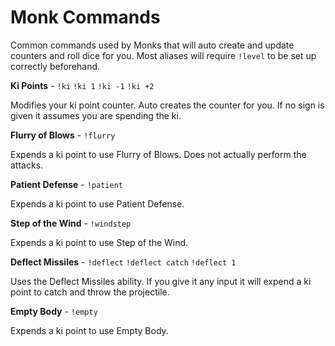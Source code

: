 # Monk Commands

Common commands used by Monks that will auto create and update counters and roll dice for you.
Most aliases will require `!level` to be set up correctly beforehand.

**Ki Points** - `!ki` `!ki 1` `!ki -1` `!ki +2`

Modifies your ki point counter. Auto creates the counter for you. If no sign is given it assumes you are spending the ki.

**Flurry of Blows** - `!flurry`

Expends a ki point to use Flurry of Blows. Does not actually perform the attacks.

**Patient Defense** - `!patient`

Expends a ki point to use Patient Defense.

**Step of the Wind** - `!windstep`

Expends a ki point to use Step of the Wind.

**Deflect Missiles** - `!deflect` `!deflect catch` `!deflect 1`

Uses the Deflect Missiles ability. If you give it any input it will expend a ki point to catch and throw the projectile.

**Empty Body** - `!empty`

Expends a ki point to use Empty Body.
